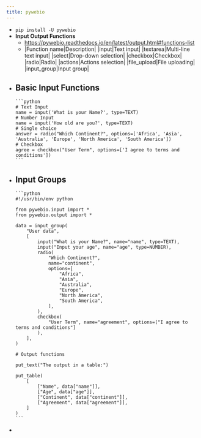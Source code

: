 ```yaml
---
title: pywebio
---
```


- `pip install -U pywebio`
- **Input Output Functions**
	- https://pywebio.readthedocs.io/en/latest/output.html#functions-list
	-
	  |Function name|Description| 
	  |input|Text input| 
	  |textarea|Multi-line text input| 
	  |select|Drop-down selection| 
	  |checkbox|Checkbox| 
	  |radio|Radio| 
	  |actions|Actions selection| 
	  |file_upload|File uploading| 
	  |input_group|Input group|
- **Basic Input Functions**
	-
	  ```python
	  # Text Input
	  name = input('What is your Name?', type=TEXT)
	  # Number Input
	  name = input('How old are you?', type=TEXT)
	  # Single choice
	  answer = radio("Which Continent?", options=['Africa', 'Asia', 'Australia', 'Europe', 'North America', 'South America'])
	  # Checkbox
	  agree = checkbox("User Term", options=['I agree to terms and conditions'])
	  ```
- **Input Groups**
	-
	  ```python
	  #!/usr/bin/env python
	  
	  from pywebio.input import *
	  from pywebio.output import *
	  
	  data = input_group(
	      "User data",
	      [
	          input("What is your Name?", name="name", type=TEXT),
	          input("Input your age", name="age", type=NUMBER),
	          radio(
	              "Which Continent?",
	              name="continent",
	              options=[
	                  "Africa",
	                  "Asia",
	                  "Australia",
	                  "Europe",
	                  "North America",
	                  "South America",
	              ],
	          ),
	          checkbox(
	              "User Term", name="agreement", options=["I agree to terms and conditions"]
	          ),
	      ],
	  )
	  
	  # Output functions
	  
	  put_text("The output in a table:")
	  
	  put_table(
	      [
	          ["Name", data["name"]],
	          ["Age", data["age"]],
	          ["Continent", data["continent"]],
	          ["Agreement", data["agreement"]],
	      ]
	  )
	  ```
-